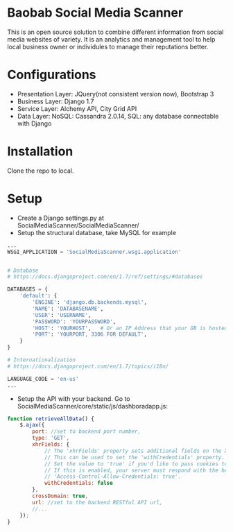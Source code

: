 # Baobab Social Media Scanner
This is an open source solution to combine different information from social media websites of variety. It is an analytics and management tool to help local business owner or individules to manage their reputations better.

# Configurations
* Presentation Layer: JQuery(not consistent version now), Bootstrap 3
* Business Layer: Django 1.7
* Service Layer: Alchemy API, City Grid API
* Data Layer: NoSQL: Cassandra 2.0.14, SQL: any database connectable with Django

# Installation
Clone the repo to local. 

# Setup
* Create a Django settings.py at SocialMediaScanner/SocialMediaScanner/
* Setup the structural database, take MySQL for example
```python
...
WSGI_APPLICATION = 'SocialMediaScanner.wsgi.application'


# Database
# https://docs.djangoproject.com/en/1.7/ref/settings/#databases

DATABASES = {
    'default': {
        'ENGINE': 'django.db.backends.mysql',
        'NAME': 'DATABASENAME',
        'USER': 'USERNAME',
        'PASSWORD': 'YOURPASSWORD',
        'HOST': 'YOURHOST',   # Or an IP Address that your DB is hosted on
        'PORT': 'YOURPORT, 3306 FOR DEFAULT',
    }
}

# Internationalization
# https://docs.djangoproject.com/en/1.7/topics/i18n/

LANGUAGE_CODE = 'en-us'
...

```
* Setup the API with your backend. Go to SocialMediaScanner/core/static/js/dashboradapp.js:
```javascript
function retrieveAllData() {
    $.ajax({
        port: //set to backend port number,
        type: 'GET',
        xhrFields: {
            // The 'xhrFields' property sets additional fields on the XMLHttpRequest.
            // This can be used to set the 'withCredentials' property.
            // Set the value to 'true' if you'd like to pass cookies to the server.
            // If this is enabled, your server must respond with the header
            // 'Access-Control-Allow-Credentials: true'.
            withCredentials: false
        },
        crossDomain: true,
        url: //set to the backend RESTful API url,
        //...
    });
}
```
